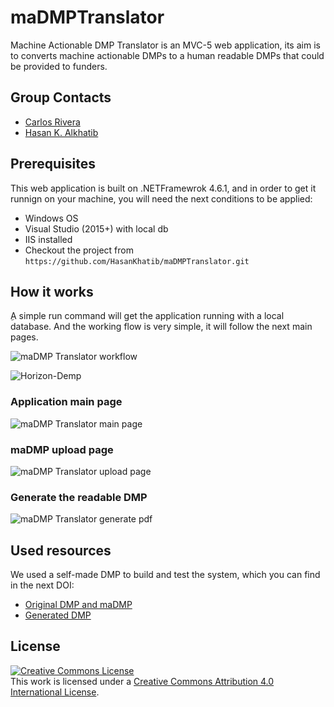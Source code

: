 # maDMPTranslator
Machine Actionable DMP Translator is an MVC-5 web application, its aim is to converts machine actionable DMPs to a human readable DMPs that could be provided to funders.

## Group Contacts
- [Carlos Rivera](https://github.com/carlosvar9103)
- [Hasan K. Alkhatib](https://github.com/HasanKhatib)

## Prerequisites
This web application is built on .NETFramewrok 4.6.1, and in order to get it runnign on your machine, you will need the next conditions to be applied:
- Windows OS
- Visual Studio (2015+) with local db
- IIS installed
- Checkout the project from `https://github.com/HasanKhatib/maDMPTranslator.git`

## How it works
ِA simple run command will get the application running with a local database. And the working flow is very simple, it will follow the next main pages.

![maDMP Translator workflow](https://user-images.githubusercontent.com/1809095/60459043-65b96680-9c40-11e9-9fdc-ddbba91562de.png)

![Horizon-Demp](https://user-images.githubusercontent.com/1809095/60538960-eee99f80-9d0b-11e9-8597-45c9bfdc194f.gif)

### Application main page
![maDMP Translator main page](https://user-images.githubusercontent.com/1809095/60439700-8ae3b000-9c13-11e9-89c1-1be27bc19224.jpg)

### maDMP upload page
![maDMP Translator upload page](https://user-images.githubusercontent.com/1809095/60439914-f4fc5500-9c13-11e9-8381-fdfd5dc2331d.jpg)

### Generate the readable DMP
![maDMP Translator generate pdf](https://user-images.githubusercontent.com/1809095/60439971-13fae700-9c14-11e9-8a8e-fd304eb87e92.jpg)

## Used resources
We used a self-made DMP to build and test the system, which you can find in the next DOI:
- [Original DMP and maDMP](https://doi.org/10.5281/zenodo.3265367)
- [Generated DMP](https://osf.io/7afkt/?view_only=faade5094441471e9d60108088154f68)

## License
<a rel="license" href="http://creativecommons.org/licenses/by/4.0/"><img alt="Creative Commons License" style="border-width:0" src="https://i.creativecommons.org/l/by/4.0/88x31.png" /></a><br />This work is licensed under a <a rel="license" href="http://creativecommons.org/licenses/by/4.0/">Creative Commons Attribution 4.0 International License</a>.
